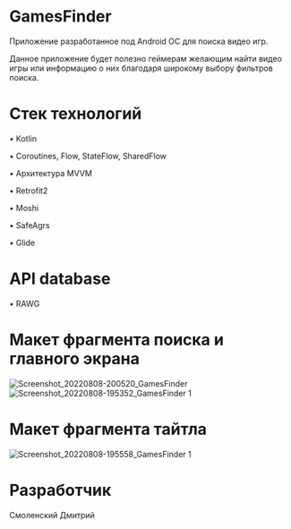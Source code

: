 # GamesFinder

Приложение разработанное под Android ОС для поиска видео игр.

Данное приложение будет полезно геймерам желающим найти видео игры или информацию о них благодаря широкому выбору фильтров поиска.

Стек технологий
================

• Kotlin

• Coroutines, Flow, StateFlow, SharedFlow

• Архитектура MVVM

• Retrofit2

• Moshi

• SafeAgrs

• Glide

API database
============
• RAWG

Макет фрагмента поиска и главного экрана
=======================
![Screenshot_20220808-200520_GamesFinder](https://user-images.githubusercontent.com/75132297/183464553-3f7e9f60-f2d6-42c3-87d9-18cd1e9aac64.png)
![Screenshot_20220808-195352_GamesFinder 1](https://user-images.githubusercontent.com/75132297/183464595-bfcefed9-85f6-41a2-b6cd-2be0ce010f31.png)

Макет фрагмента тайтла
=======================
![Screenshot_20220808-195558_GamesFinder 1](https://user-images.githubusercontent.com/75132297/183464268-6e70c851-4e7b-4644-9b72-bfb5eea3c9e7.png)

Разработчик
============

Смоленский Дмитрий
